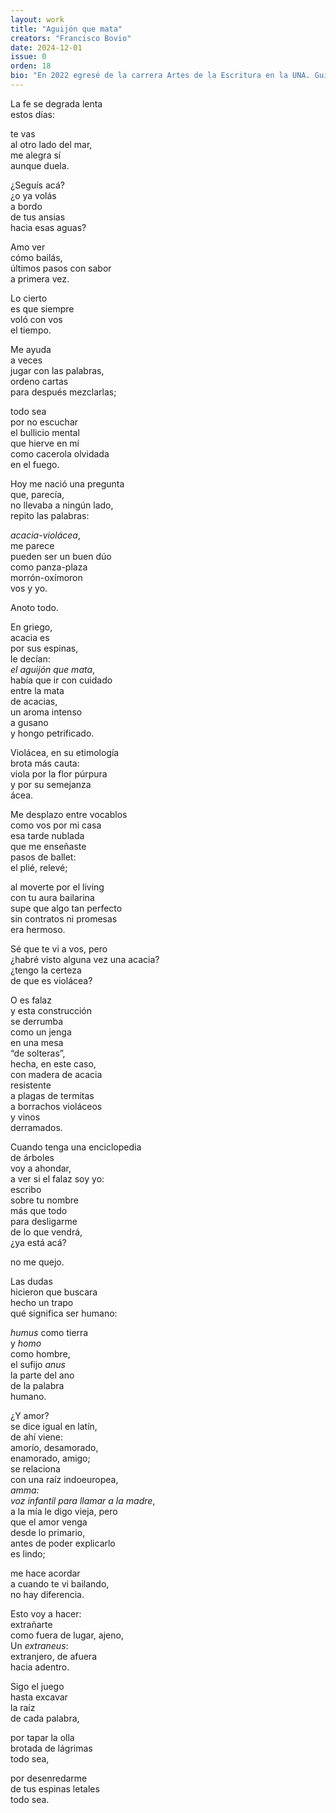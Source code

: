 ```yaml
---
layout: work
title: "Aguijón que mata"
creators: "Francisco Bovio"
date: 2024-12-01
issue: 0
orden: 18
bio: "En 2022 egresé de la carrera Artes de la Escritura en la UNA. Guío los talleres “Cuerpo y Escritura” I y II desde 2021. Gané el tercer premio en el concurso nacional de crónica de ICANA. Recientemente un poema mío fue seleccionado para publicarse en la revista Casapaís."
---
```



La fe se degrada
lenta  
estos días:  

te vas  
al otro lado del mar,  
me alegra sí  
aunque duela.  

¿Seguís acá?  
¿o ya volás  
a bordo  
de tus ansias  
hacia esas aguas?  

Amo ver  
cómo bailás,  
últimos pasos con sabor  
a primera vez.  

Lo cierto  
es que siempre  
voló con vos  
el tiempo.


Me ayuda  
a veces  
jugar con las palabras,  
ordeno cartas  
para después mezclarlas;  

todo sea  
por no escuchar  
el bullicio mental  
que hierve en mí  
como cacerola olvidada  
en el fuego.  


Hoy me nació una pregunta  
que, parecía,  
no llevaba a ningún lado,  
repito las palabras:  

_acacia-violácea_,  
me parece  
pueden ser un buen dúo  
como panza-plaza  
morrón-oxímoron  
vos y yo.  


Anoto todo.  

En griego,  
acacia es  
por sus espinas,  
le decían:  
_el aguijón que mata_,  
había que ir con cuidado  
entre la mata  
de acacias,  
un aroma intenso  
a gusano  
y hongo petrificado.  

Violácea, en su etimología  
brota más cauta:  
viola por la flor púrpura  
y por su semejanza  
ácea.  


Me desplazo entre vocablos  
como vos por mi casa  
esa tarde nublada  
que me enseñaste  
pasos de ballet:  
el plié, relevé;  

al moverte por el living  
con tu aura bailarina  
supe que algo tan perfecto  
sin contratos ni promesas  
era hermoso.  


Sé que te vi a vos, pero  
¿habré visto alguna vez una acacia?  
¿tengo la certeza  
de que es violácea?  

O es falaz  
y esta construcción  
se derrumba  
como un jenga  
en una mesa  
“de solteras”,  
hecha, en este caso,  
con madera de acacia  
resistente  
a plagas de termitas  
a borrachos violáceos  
y vinos  
derramados.  


Cuando tenga una enciclopedia  
de árboles  
voy a ahondar,  
a ver si el falaz soy yo:  
escribo  
sobre tu nombre  
más que todo  
para desligarme  
de lo que vendrá,  
¿ya está acá?  

no me quejo.  


Las dudas  
hicieron que buscara  
hecho un trapo  
qué significa ser humano:  

_humus_ como tierra  
y _homo_  
como hombre,  
el sufijo _anus_  
la parte del ano  
de la palabra  
humano.  


¿Y amor?  
se dice igual en latín,  
de ahí viene:  
amorío, desamorado,  
enamorado, amigo;  
se relaciona  
con una raíz indoeuropea,  
_amma:_  
_voz infantil para llamar a la madre_,  
a la mía le digo vieja, pero  
que el amor venga  
desde lo primario,  
antes de poder explicarlo  
es lindo;  

me hace acordar  
a cuando te vi bailando,  
no hay diferencia.  



Esto voy a hacer:  
extrañarte  
como fuera de lugar, ajeno,  
Un _extraneus_:  
extranjero, de afuera  
hacia adentro.  

Sigo el juego  
hasta excavar  
la raíz  
de cada palabra,  

por tapar la olla  
brotada de lágrimas  
todo sea,  

por desenredarme  
de tus espinas letales  
todo sea.
